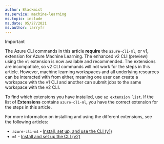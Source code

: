```yaml
---
author: Blackmist
ms.service: machine-learning
ms.topic: include
ms.date: 05/27/2021
ms.author: larryfr
---
```


> [!IMPORTANT]
> The Azure CLI commands in this article __require__ the `azure-cli-ml`, or v1, extension for Azure Machine Learning. The enhanced v2 CLI (preview) using the `ml` extension is now available and recommended. The extensions are incompatible, so v2 CLI commands will not work for the steps in this article. However, machine learning workspaces and all underlying resources can be interacted with from either, meaning one user can create a workspace with the v1 CLI and another can submit jobs to the same workspace with the v2 CLI.
>
> To find which extensions you have installed, use `az extension list`. If the list of __Extensions__ contains `azure-cli-ml`, you have the correct extension for the steps in this article.
>
> For more information on installing and using the different extensions, see the following articles:
> 
> * `azure-cli-ml` - [Install, set up, and use the CLI (v1)](../articles/machine-learning/reference-azure-machine-learning-cli.md)
> * `ml` - [Install and set up the CLI (v2)](../articles/machine-learning/how-to-configure-cli.md)
